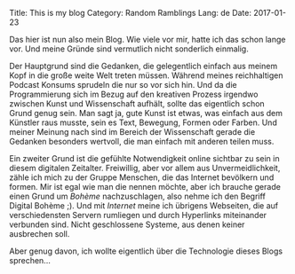 Title: This is my blog
Category: Random Ramblings
Lang: de
Date: 2017-01-23

Das hier ist nun also mein Blog. Wie viele vor mir, hatte ich das schon lange vor. Und meine Gründe sind vermutlich nicht sonderlich einmalig.

Der Hauptgrund sind die Gedanken, die gelegentlich einfach aus meinem Kopf in die große weite Welt treten müssen. Während meines reichhaltigen Podcast Konsums sprudeln die nur so vor sich hin. Und da die Programmierung sich im Bezug auf den kreativen Prozess irgendwo zwischen Kunst und Wissenschaft aufhält, sollte das eigentlich schon Grund genug sein. Man sagt ja, gute Kunst ist etwas, was einfach aus dem Künstler raus musste, sein es Text, Bewegung, Formen oder Farben. Und meiner Meinung nach sind im Bereich der Wissenschaft gerade die Gedanken besonders wertvoll, die man einfach mit anderen teilen muss.

Ein zweiter Grund ist die gefühlte Notwendigkeit online sichtbar zu sein in diesem digitalen Zeitalter. Freiwillig, aber vor allem aus Unvermeidlichkeit, zähle ich mich zu der Gruppe Menschen, die das Internet bevölkern und formen. Mir ist egal wie man die nennen möchte, aber ich brauche gerade einen Grund um *Bohème* nachzuschlagen, also nehme ich den Begriff Digital Bohème ;). Und mit *Internet* meine ich übrigens Webseiten, die auf verschiedensten Servern rumliegen und durch Hyperlinks miteinander verbunden sind. Nicht geschlossene Systeme, aus denen keiner ausbrechen soll.

Aber genug davon, ich wollte eigentlich über die Technologie dieses Blogs sprechen...